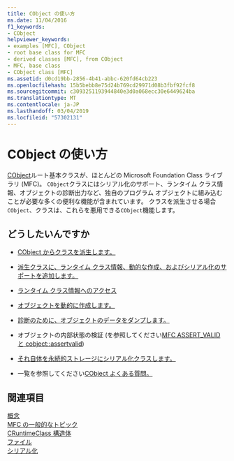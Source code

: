 ```yaml
---
title: CObject の使い方
ms.date: 11/04/2016
f1_keywords:
- CObject
helpviewer_keywords:
- examples [MFC], CObject
- root base class for MFC
- derived classes [MFC], from CObject
- MFC, base class
- CObject class [MFC]
ms.assetid: d0cd19bb-2856-4b41-abbc-620fd64cb223
ms.openlocfilehash: 15b5bebb8e75d24b769cd29971d08b3fbf92fcf8
ms.sourcegitcommit: c3093251193944840e3d0a068ecc30e6449624ba
ms.translationtype: MT
ms.contentlocale: ja-JP
ms.lasthandoff: 03/04/2019
ms.locfileid: "57302131"
---
```

# <a name="using-cobject"></a>CObject の使い方

[CObject](../mfc/reference/cobject-class.md)ルート基本クラスが、ほとんどの Microsoft Foundation Class ライブラリ (MFC)。 `CObject`クラスにはシリアル化のサポート、ランタイム クラス情報、オブジェクトの診断出力など、独自のプログラム オブジェクトに組み込むことが必要な多くの便利な機能が含まれています。 クラスを派生させる場合`CObject`、クラスは、これらを悪用できる`CObject`機能します。

## <a name="what-do-you-want-to-do"></a>どうしたいんですか

- [CObject からクラスを派生します。](../mfc/deriving-a-class-from-cobject.md)

- [派生クラスに、ランタイム クラス情報、動的な作成、およびシリアル化のサポートを追加します。](../mfc/specifying-levels-of-functionality.md)

- [ランタイム クラス情報へのアクセス](../mfc/accessing-run-time-class-information.md)

- [オブジェクトを動的に作成します。](../mfc/dynamic-object-creation.md)

- [診断のために、オブジェクトのデータをダンプします。](/previous-versions/visualstudio/visual-studio-2010/sc15kz85)

- オブジェクトの内部状態の検証 (を参照してください[MFC ASSERT_VALID と cobject::assertvalid](reference/diagnostic-services.md#assert_valid))

- [それ自体を永続的ストレージにシリアル化クラスします。](../mfc/serialization-in-mfc.md)

- 一覧を参照してください[CObject よくある質問。](../mfc/cobject-class-frequently-asked-questions.md)

## <a name="see-also"></a>関連項目

[概念](../mfc/mfc-concepts.md)<br/>
[MFC の一般的なトピック](../mfc/general-mfc-topics.md)<br/>
[CRuntimeClass 構造体](../mfc/reference/cruntimeclass-structure.md)<br/>
[ファイル](../mfc/files-in-mfc.md)<br/>
[シリアル化](../mfc/serialization-in-mfc.md)
